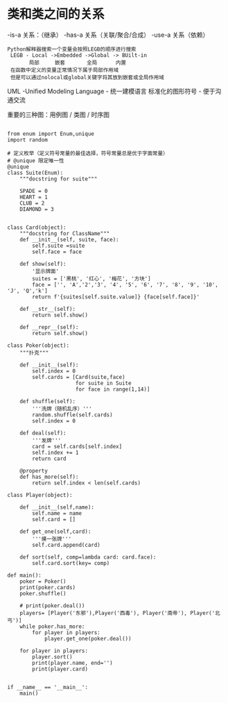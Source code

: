 

#  类和类之间的关系

-is-a 关系：（继承）
-has-a 关系（关联/聚合/合成）
-use-a 关系（依赖）

    Python解释器搜索一个变量会按照LEGB的顺序进行搜索
     LEGB - Local ->Embedded ->Global -> BUilt-in
           局部     嵌套       全局      内置
     在函数中定义的变量正常情况下属于局部作用域
     但是可以通过nolocal或global关键字将其放到嵌套或全局作用域
UML -Unified Modeling Language - 统一建模语言
标准化的图形符号 - 便于沟通交流

重要的三种图：用例图 / 类图 / 时序图

```

from enum import Enum,unique
import random

# 定义枚举（定义符号常量的最佳选择，符号常量总是优于字面常量）
# @unique 限定唯一性
@unique
class Suite(Enum):
    """docstring for suite"""

    SPADE = 0
    HEART = 1
    CLUB = 2
    DIAMOND = 3


class Card(object):
    """docstring for ClassName"""
    def __init__(self, suite, face):
        self.suite =suite
        self.face = face

    def show(self):
        '显示牌面'
        suites = ['黑桃', '红心', '梅花', '方块']
        face = ['', 'A','2','3', '4', '5', '6', '7', '8', '9', '10', 'J', 'Q','k']
        return f'{suites[self.suite.value]} {face[self.face]}'
        
    def __str__(self):
        return self.show()

    def __repr__(self):
        return self.show()  

class Poker(object):
    """扑克"""

    def __init__(self):
        self.index = 0
        self.cards = [Card(suite,face) 
                      for suite in Suite 
                      for face in range(1,14)]

    def shuffle(self):
        '''洗牌（随机乱序）'''
        random.shuffle(self.cards)
        self.index = 0
    
    def deal(self):
        '''发牌'''
        card = self.cards[self.index]
        self.index += 1
        return card

    @property
    def has_more(self):
        return self.index < len(self.cards)

class Player(object):

    def __init__(self,name):
        self.name = name
        self.card = []

    def get_one(self,card):
        '''摸一张牌'''
        self.card.append(card)

    def sort(self, comp=lambda card: card.face):
        self.card.sort(key= comp)

def main():
    poker = Poker()
    print(poker.cards)    
    poker.shuffle()
   
    # print(poker.deal())
    players= [Player('东邪'),Player('西毒'), Player('南帝'), Player('北丐')]
    while poker.has_more:
        for player in players:
            player.get_one(poker.deal())
            
    for player in players:
        player.sort()
        print(player.name, end='')
        print(player.card)


if __name__ == '__main__':
    main()

```

